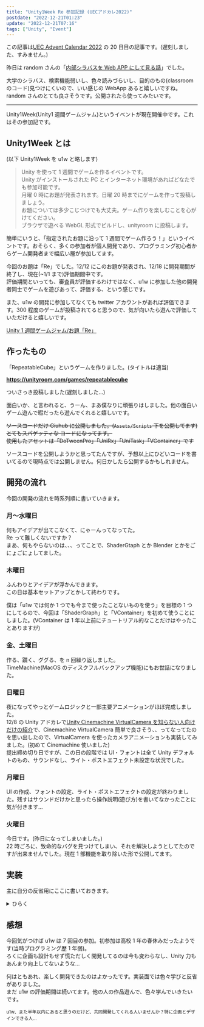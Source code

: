 ```yaml
---
title: "Unity1Week Re 参加記録 (UECアドカレ2022)"
postdate: "2022-12-21T01:23"
update: "2022-12-21T07:16"
tags: ["Unity", "Event"]
---
```


この記事は[UEC Advent Calendar 2022](https://adventar.org/calendars/7581) の 20 日目の記事です。(遅刻しました、すみません。)

昨日は random さんの「[内部シラバスを Web APP にして見る話](https://zenn.dev/rand0m/articles/syllabus-viewer)」でした。

大学のシラバス、検索機能弱いし、色々読みづらいし、目的のもの(classroom のコード)見つけにくいので、いい感じの WebApp あると嬉しいですね。random さんのとても良さそうです。公開されたら使ってみたいです。

---

Unity1Week(Unity1 週間ゲームジャム)というイベントが現在開催中です。これはその参加記です。

## Unity1Week とは

(以下 Unity1Week を u1w と略します)

> Unity を使って 1 週間でゲームを作るイベントです。  
> Unity がインストールされた PC とインターネット環境があればどなたでも参加可能です。  
> 月曜 0 時にお題が発表されます。日曜 20 時までにゲームを作って投稿しましょう。  
> お題については多少こじつけでも大丈夫。ゲーム作りを楽しむことを心がけてください。  
> ブラウザで遊べる WebGL 形式でビルドし、unityroom に投稿します。

簡単にいうと、「指定されたお題に沿って 1 週間でゲーム作ろう！」というイベントです。おそらく、多くの参加者が個人開発であり、プログラミング初心者からゲーム開発者まで幅広い層が参加してます。

今回のお題は「Re」でした。12/12 にこのお題が発表され、12/18 に開発期間が終了し、現在(~1/1 まで)評価期間中です。  
評価期間といっても、審査員が評価するわけではなく、u1w に参加した他の開発者同士でゲームを遊びあって、評価する、という感じです。

また、u1w の開発に参加してなくても twitter アカウントがあれば評価できます。300 程度のゲームが投稿されてると思うので、気が向いたら遊んで評価していただけると嬉しいです。

[Unity 1 週間ゲームジャム/お題「Re」](https://unityroom.com/unity1weeks/57)

## 作ったもの

「RepeatableCube」というゲームを作りました。(タイトルは適当)

**https://unityroom.com/games/repeatablecube**

ついさっき投稿しました(遅刻しました...)

面白いか、と言われると、うーん、まあ僕なりに頑張りはしました。他の面白いゲーム遊んで暇だったら遊んでくれると嬉しいです。

~~ソースコードだけ Giuhub に公開しました。(`Assets/Scripts` 下を公開してます)~~  
~~とてもスパゲッティな コードになってます。~~  
~~使用したアセットは「DoTweenPro」「UniRx」「UniTask」「VContainer」です~~

ソースコードを公開しようかと思ってたんですが、予想以上にひどいコードを書いてるので現時点では公開しません。何日かしたら公開するかもしれません。

## 開発の流れ

今回の開発の流れを時系列順に書いていきます。

### 月〜水曜日

何もアイデアが出てこなくて、にゃーんってなってた。  
Re って難しくないですか？  
まあ、何もやらないのは、、、ってことで、ShaderGtaph とか Blender とかをごにょごにょしてました。

### 木曜日

ふんわりとアイデアが浮かんできます。  
この日は基本セットアップとかして終わりです。

僕は「u1w では何か 1 つでも今まで使ったことないものを使う」を目標の 1 つにしてるので、今回は「ShaderGraph」と「VContainer」を初めて使うことにしました。(VContainer は 1 年以上前にチュートリアル的なことだけはやったことありますが)

### 金、土曜日

作る、躓く、ググる、を n 回繰り返しました。  
TimeMachine(MacOS のディスクフルバックアップ機能)にもお世話になりました。

### 日曜日

夜になってやっとゲームロジックと一部主要アニメーションがほぼ完成しました。  
12/8 の Unity アドカレで[Unity Cinemachine VirtualCamera を知らない人向けだけの紹介](https://qiita.com/YamadaGames/items/fbdbfdafa18137b52a60)で、Cinemachine VirtualCamera 簡単で良さそう、、ってなってたのを思い出したので、VirtualCamera を使ったカメラアニメーションも実装してみました。(初めて Cinemachine 使いました)  
提出締め切り日ですが、この日の段階では UI・フォントは全て Unity デフォルトのもの、サウンドなし、ライト・ポストエフェクト未設定な状況でした。

### 月曜日

UI の作成、フォントの設定、ライト・ポストエフェクトの設定が終わりました。残すはサウンドだけかと思ったら操作説明(遊び方)を書いてなかったことに気が付きます...

### 火曜日

今日です。(昨日になってしまいました。)  
22 時ごろに、致命的なバグを見つけてしまい、それを解決しようとしてたのですが出来ませんでした。現在 1 部機能を取り除いた形で公開してます。

## 実装

主に自分の反省用にここに書いておきます。

<details>
<summary>ひらく</summary>

> 完全に他の人に読ませる用の文章ではありません。多分何言ってるかわからないと思います...

### C#部分

まず、今回導入した VContainer、これは僕の u1w レベルだと必要ないと思う。DI コンテナはミニゲームにはオーバーキルに感じた。Register 漏れとかであれーって言ってるんだったら普通に参照すればいい気がした。規模が小さいので全く問題にならない。

それと、今回今まで行ってきた MVP な実装から外れてイベントベースに書いてみる試みをしたわけだけど、これはちょっときつかったな、という感想。VContainer あるし、Inject 使えばいい感じにできるだろう、という考えが間違ってた。MonoBehaviour と injection の相性がそこまで良くない、コンストラクタインジェクションができないからメソッドインジェクションになるわけで、恩恵が Inject される変数のスコープが小さくなる、という何とも言えないものになちゃう。嬉しいけど、injection の恩恵ってそうじゃないだろって。

まあ、途中まではいい感じに実装できてたんだけど、後半になるにつれてダメになった。今回の方法は結局は Singleton なクラスで Enum で状態・イベント管理をしてるようなものであった。StateMachine に近しい何かしらのものつくったほうが絶対よかった。

おそらく、DI コンテナや State 管理について僕がもっと知識と理解があればちゃんと作れたのかもしれない。

今回の C#実装はかなり悪いものになってしまった。

### その他

UI は毎度のことながら、よくないなーと感じてる、自分なりにいいものを考えてるつもりだけど、おそらくもっといいものがある。

ポストエフェクト周りは、まだ使い方がちゃんとよくわかってない、雰囲気で適当にパラメータ弄って、やっている。それでもちょっとずつできるようになってるので良いと思ってる。

オブジェクトの色とか発光、環境光とかは完全に適当。どうにかしたいとずっと思ってる。思ってるだけ。他の人の見て色々知識を溜めていくしかないのかなー。

</details>

## 感想

今回気がつけば u1w は 7 回目の参加。初参加は高校 1 年の春休みだったようです(当時プログラミング歴 1 年弱)。  
ろくに企画も設計もせず慌ただしく開発してるのは今も変わらなし、Unity 力もあんまり向上してないような...

何はともあれ、楽しく開発できたのはよかったです。実装面では色々学びと反省がありました。  
まだ u1w の評価期間は続いてます。他の人の作品遊んで、色々学んでいきたいです。

<small>
u1w、また半年以内にあると思うのだけど、共同開発してくれる人いませんか？特に企画とデザインできる人...
</small>
